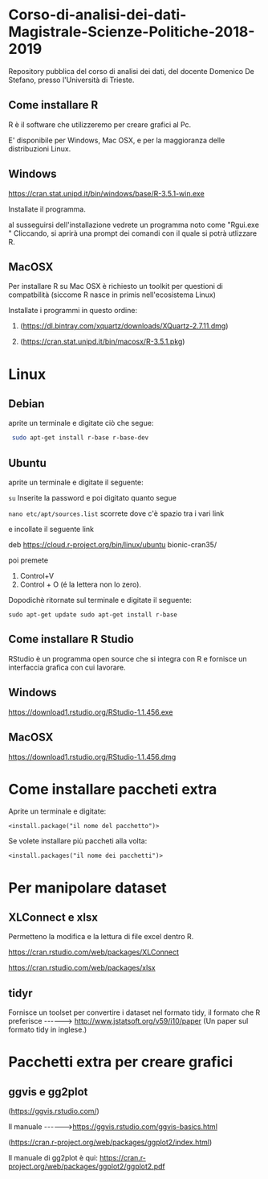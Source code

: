 # Corso-di-analisi-dei-dati-Magistrale-Scienze-Politiche-2018-2019
Repository pubblica del corso di analisi dei dati, del docente Domenico De Stefano, presso l'Università di Trieste.

Come installare R
-----------------
R è il software che utilizzeremo per creare grafici al Pc.

E' disponibile per Windows, Mac OSX, e per la maggioranza delle distribuzioni Linux.

Windows
-------
https://cran.stat.unipd.it/bin/windows/base/R-3.5.1-win.exe

Installate il programma.

al susseguirsi dell'installazione vedrete un programma noto come "Rgui.exe " Cliccando, si aprirà una prompt dei comandi  con il quale si potrà utlizzare R.


MacOSX
-------


Per installare R su Mac OSX è richiesto un toolkit per questioni di compatbilità (siccome R nasce in primis nell'ecosistema Linux)


Installate i programmi in questo ordine:


1) (https://dl.bintray.com/xquartz/downloads/XQuartz-2.7.11.dmg)

2) (https://cran.stat.unipd.it/bin/macosx/R-3.5.1.pkg)

Linux
============

Debian
-------

aprite un terminale e digitate ciò che segue:

```bash
 sudo apt-get install r-base r-base-dev

```

Ubuntu
-------


aprite un terminale  e digitate il seguente:

``
su
``
Inserite la password e poi digitato quanto segue

``
nano etc/apt/sources.list
``
scorrete dove c'è spazio tra i vari link

e incollate il seguente link

deb https://cloud.r-project.org/bin/linux/ubuntu bionic-cran35/

poi premete


1) Control+V  
2) Control + O (é la lettera non lo zero).

Dopodichè ritornate sul terminale e digitate il seguente:

``
sudo apt-get update
sudo apt-get install r-base
``






Come installare R Studio
------------------------
RStudio è un programma open source che si integra con R e fornisce un interfaccia grafica con cui lavorare.

Windows
-------
https://download1.rstudio.org/RStudio-1.1.456.exe



MacOSX
-------

https://download1.rstudio.org/RStudio-1.1.456.dmg




Come installare paccheti extra
====================================

Aprite un terminale e digitate:

```
<install.package("il nome del pacchetto")>
```
Se volete installare più paccheti alla volta:



```
<install.packages("il nome dei pacchetti")>
```
Per manipolare dataset
====================================
XLConnect e xlsx
-----------------
Permetteno la modifica e la lettura di file excel dentro R.

https://cran.rstudio.com/web/packages/XLConnect

https://cran.rstudio.com/web/packages/xlsx

tidyr
-------
Fornisce un toolset per convertire i dataset nel formato tidy, il formato che R preferisce ------> http://www.jstatsoft.org/v59/i10/paper (Un paper sul formato tidy in inglese.)


Pacchetti extra per creare grafici
====================================

ggvis e gg2plot
----------------

(https://ggvis.rstudio.com/)

Il manuale ------>https://ggvis.rstudio.com/ggvis-basics.html


(https://cran.r-project.org/web/packages/ggplot2/index.html)

Il manuale di gg2plot è qui: https://cran.r-project.org/web/packages/ggplot2/ggplot2.pdf 


